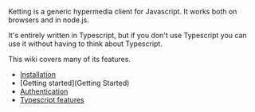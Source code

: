 Ketting is a generic hypermedia client for Javascript. It works both on
browsers and in node.js.

It's entirely written in Typescript, but if you don't use Typescript you can
use it without having to think about Typescript.

This wiki covers many of its features.

* [Installation](Installation)
* [Getting started](Getting Started)
* [Authentication](Authentication)
* [Typescript features](Typescript)
